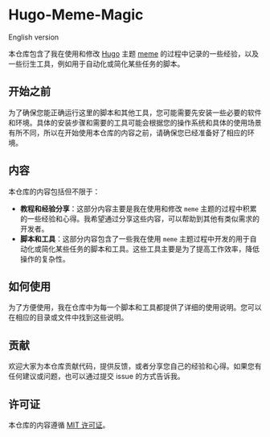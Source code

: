# Hugo-Meme-Magic

English version

本仓库包含了我在使用和修改 [Hugo](https://gohugo.io/) 主题 [meme](https://github.com/reuixiy/hugo-theme-meme) 的过程中记录的一些经验，以及一些衍生工具，例如用于自动化或简化某些任务的脚本。

## 开始之前

为了确保您能正确运行这里的脚本和其他工具，您可能需要先安装一些必要的软件和环境。具体的安装步骤和需要的工具可能会根据您的操作系统和具体的使用场景有所不同，所以在开始使用本仓库的内容之前，请确保您已经准备好了相应的环境。

## 内容

本仓库的内容包括但不限于：

- **教程和经验分享**：这部分内容主要是我在使用和修改 `meme` 主题的过程中积累的一些经验和心得。我希望通过分享这些内容，可以帮助到其他有类似需求的开发者。
- **脚本和工具**：这部分内容包含了一些我在使用 `meme` 主题过程中开发的用于自动化或简化某些任务的脚本和工具。这些工具主要是为了提高工作效率，降低操作的复杂性。

## 如何使用
为了方便使用，我在仓库中为每一个脚本和工具都提供了详细的使用说明。您可以在相应的目录或文件中找到这些说明。

## 贡献
欢迎大家为本仓库贡献代码，提供反馈，或者分享您自己的经验和心得。如果您有任何建议或问题，也可以通过提交 issue 的方式告诉我。

## 许可证
本仓库的内容遵循 [MIT 许可证](https://chat.openai.com/LICENSE)。
